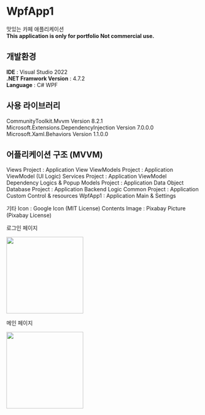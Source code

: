 # WpfApp1
맛있는 카페 애플리케이션    
__This application is only for portfolio Not commercial use.__
    
## 개발환경    
__IDE__ : Visual Studio 2022    
__.NET Framwork Version__ : 4.7.2    
__Language__ : C# WPF    
    
## 사용 라이브러리 
CommunityToolkit.Mvvm Version 8.2.1
Microsoft.Extensions.DependencyInjection Version 7.0.0.0
Microsoft.Xaml.Behaviors Version 1.1.0.0

## 어플리케이션 구조 (MVVM)
Views Project : Application View
ViewModels Project : Application ViewModel (UI Logic) 
Services Project : Application ViewModel Dependency Logics & Popup
Models Project : Application Data Object
Database Project : Application Backend Logic
Common Project : Application Custom Control & resources
WpfApp1 : Application Main & Settings 

기타
Icon : Google Icon (MIT License)
Contents Image : Pixabay Picture (Pixabay License)

로그인 페이지

<img width="200" height="200" src="https://github.com/CafeComLatte/WpfApp1/assets/145232506/a5f11c9b-5307-41c6-bcc0-d8c7c7e61cb2">

메인 페이지

<img width="200" height="200" src="https://github.com/CafeComLatte/WpfApp1/assets/145232506/8ea63456-347a-4bf2-8dae-4bdf77c2caa7">

